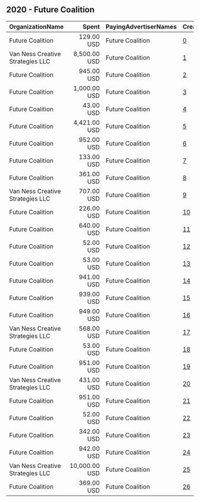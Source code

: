 ## 2020 - Future Coalition 
|OrganizationName|Spent|PayingAdvertiserNames|CreativeUrls|Impressions|Genders|AgeBrackets|CountryCodes|BillingAddresses|CandidateBallotInformation|
|:---|---:|:---|:---|---:|:---|:---|:---|:---|:---|
|Future Coalition|129.00 USD|Future Coalition|[0](https://www.snap.com/political-ads/asset/64b53e65f5d2f5996795359eeefac711a8dfa248e735b2be990d7bfe13753413?mediaType=mp4)|71,108||18-25|united states|US|Earth Day 2020|
|Van Ness Creative Strategies LLC|8,500.00 USD|Future Coalition|[1](https://www.snap.com/political-ads/asset/395546f7d4c7573dda038bd2bb449e82a904f362ef517a236ebce082039ffae9?mediaType=mp4)|1,085,558||18-45|united states|US|Vote With Us|
|Future Coalition|945.00 USD|Future Coalition|[2](https://www.snap.com/political-ads/asset/f8c71c1966ce863eccf582f51390bb71444aa8d32b111d66f4ec4d158c203604?mediaType=png)|450,535||18-25|united states|US|Earth Day Live 2020|
|Future Coalition|1,000.00 USD|Future Coalition|[3](https://www.snap.com/political-ads/asset/27d0e95a826ef01bfb2019231de4b449a73248fdca060b2f5fc1e5390634b024?mediaType=jpeg)|729,089|FEMALE|15-22|united states|US||
|Future Coalition|43.00 USD|Future Coalition|[4](https://www.snap.com/political-ads/asset/2c9cf8d3d6f153cefdca8de4f7351c9018b1bd3bcf7f05a4998cfece6bea3ca4?mediaType=png)|25,436||18-25|united states|US|Earth Day 2020|
|Future Coalition|4,421.00 USD|Future Coalition|[5](https://www.snap.com/political-ads/asset/b2b2bc5e8a3d46544bd312f303691cdd979631644ebf44cd49f088f1cf8b718f?mediaType=png)|2,683,518||18-25|united states|US|Earth Day 2020|
|Future Coalition|952.00 USD|Future Coalition|[6](https://www.snap.com/political-ads/asset/ca67e466aa2dc0e078cd8d81859308a7d074e6328ad2cc55b3acee3a125e651c?mediaType=png)|453,486||18-25|united states|US|Earth Day Live 2020|
|Future Coalition|133.00 USD|Future Coalition|[7](https://www.snap.com/political-ads/asset/b2b2bc5e8a3d46544bd312f303691cdd979631644ebf44cd49f088f1cf8b718f?mediaType=png)|32,919||18-30|united states|US|Earth Day 2020|
|Future Coalition|361.00 USD|Future Coalition|[8](https://www.snap.com/political-ads/asset/a1bdb3566acadd42b05b1602e990fb6bd5ca489bd6a43e26f89ea22a7ccc20e6?mediaType=png)|82,631||18-30|united states|US|Earth Day 2020|
|Van Ness Creative Strategies LLC|707.00 USD|Future Coalition|[9](https://www.snap.com/political-ads/asset/013bcd77d3b81e608c461ada37a54db343654f10297dd8fef1b710e66934b9be?mediaType=mp4)|85,416||18-40|united states|US|VoteWithUs|
|Future Coalition|226.00 USD|Future Coalition|[10](https://www.snap.com/political-ads/asset/63d578207925057e65c658f5913326e438ca72747ca7d45ae73feea04aaa0108?mediaType=png)|134,378||18-25|united states|US|Earth Day 2020|
|Future Coalition|640.00 USD|Future Coalition|[11](https://www.snap.com/political-ads/asset/63d578207925057e65c658f5913326e438ca72747ca7d45ae73feea04aaa0108?mediaType=png)|150,134||18-30|united states|US|Earth Day 2020|
|Future Coalition|52.00 USD|Future Coalition|[12](https://www.snap.com/political-ads/asset/a83bd820ec37d18037b05cec4452d58336a634d1ac24324cf658e2242b2d3f9a?mediaType=png)|26,082||18-25|united states|US|Earth Day Live 2020|
|Future Coalition|53.00 USD|Future Coalition|[13](https://www.snap.com/political-ads/asset/a1bdb3566acadd42b05b1602e990fb6bd5ca489bd6a43e26f89ea22a7ccc20e6?mediaType=png)|30,353||18-25|united states|US|Earth Day 2020|
|Future Coalition|941.00 USD|Future Coalition|[14](https://www.snap.com/political-ads/asset/fd1323d621a98a8dd1b34a59baefc6f61535024ef34a4d78743c918fe8585d93?mediaType=png)|448,297||18-25|united states|US|Earth Day Live 2020|
|Future Coalition|939.00 USD|Future Coalition|[15](https://www.snap.com/political-ads/asset/c589ba76358ff5d8db6edfdf39e1dbd9b4c7d20dc9b34461b5c0b7b0c806f44e?mediaType=png)|447,085||18-25|united states|US|Earth Day Live 2020|
|Future Coalition|949.00 USD|Future Coalition|[16](https://www.snap.com/political-ads/asset/19109e6be816f60f72d9f3cc62ca51fa917a3fe72087dcfbb05323e2dc0f46ca?mediaType=png)|452,158||18-25|united states|US|Earth Day Live 2020|
|Van Ness Creative Strategies LLC|568.00 USD|Future Coalition|[17](https://www.snap.com/political-ads/asset/f0eb28620834006ba8982b3e120373db76390dd04161019b127e609bf999ce6e?mediaType=jpg)|324,810||14-22|united states|US|Future Coalition|
|Future Coalition|53.00 USD|Future Coalition|[18](https://www.snap.com/political-ads/asset/2a46519cf99a32ec43f45da539e92cf5fc008b608ef74bd183cfb00991377060?mediaType=png)|26,526||18-25|united states|US|Earth Day Live 2020|
|Future Coalition|951.00 USD|Future Coalition|[19](https://www.snap.com/political-ads/asset/43d0f577b6e8cdd6366f74d341831f292dfd89188903bc306fbd6835a0013729?mediaType=png)|453,277||18-25|united states|US|Earth Day Live 2020|
|Van Ness Creative Strategies LLC|431.00 USD|Future Coalition|[20](https://www.snap.com/political-ads/asset/f0eb28620834006ba8982b3e120373db76390dd04161019b127e609bf999ce6e?mediaType=jpg)|221,771||14-22|united states|US|Future Coalition|
|Future Coalition|951.00 USD|Future Coalition|[21](https://www.snap.com/political-ads/asset/5cb475c3185cb7f41dd646c76e23f2528d583e9310a9fa72c91997d4566fbeac?mediaType=png)|453,283||18-25|united states|US|Earth Day Live 2020|
|Future Coalition|52.00 USD|Future Coalition|[22](https://www.snap.com/political-ads/asset/f36d7760e61d2dcd96de539754fd89c817abc52c3fb384977a13e5ca13ae2040?mediaType=png)|26,369||18-25|united states|US|Earth Day Live 2020|
|Future Coalition|342.00 USD|Future Coalition|[23](https://www.snap.com/political-ads/asset/f1843e0db4736758126b1238350cfc4e2e410d35a1ebfb91e4e0d6f762159182?mediaType=png)|171,085||18-25|united states|US|Earth Day Live 2020|
|Future Coalition|942.00 USD|Future Coalition|[24](https://www.snap.com/political-ads/asset/1046f6b581646ee37dbaa26e0f4b6b8ff8daf69be5a3f28271ece6cdbe40dceb?mediaType=png)|448,797||18-25|united states|US|Earth Day Live 2020|
|Van Ness Creative Strategies LLC|10,000.00 USD|Future Coalition|[25](https://www.snap.com/political-ads/asset/9485c3f85bed7f04ac78121bb030b5873edc5b8561a55ab0f9e9ed747bce9079?mediaType=mp4)|2,335,671||18-45|united states|US|They Voted Will You|
|Future Coalition|369.00 USD|Future Coalition|[26](https://www.snap.com/political-ads/asset/2c9cf8d3d6f153cefdca8de4f7351c9018b1bd3bcf7f05a4998cfece6bea3ca4?mediaType=png)|105,358||18-30|united states|US|Earth Day 2020|
